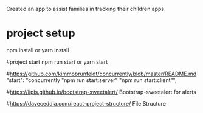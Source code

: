 Created an app to assist families in tracking their children apps.

# project setup
npm install or yarn install

#project start
npm run start or yarn start

#https://github.com/kimmobrunfeldt/concurrently/blob/master/README.md 
"start": "concurrently \"npm run start:server\" \"npm run start:client\"",


#https://lipis.github.io/bootstrap-sweetalert/
Bootstrap-sweetalert for alerts

#https://daveceddia.com/react-project-structure/
File Structure



